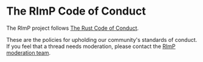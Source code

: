 # The RImP Code of Conduct

The RImP project follows [The Rust Code of Conduct](https://www.rust-lang.org/conduct.html).

These are the policies for upholding our community's standards of conduct. If you feel that a thread needs moderation, please contact the [RImP moderation team][mod_team].

[mod_team]: mailto:rimp-mods@beroak.com